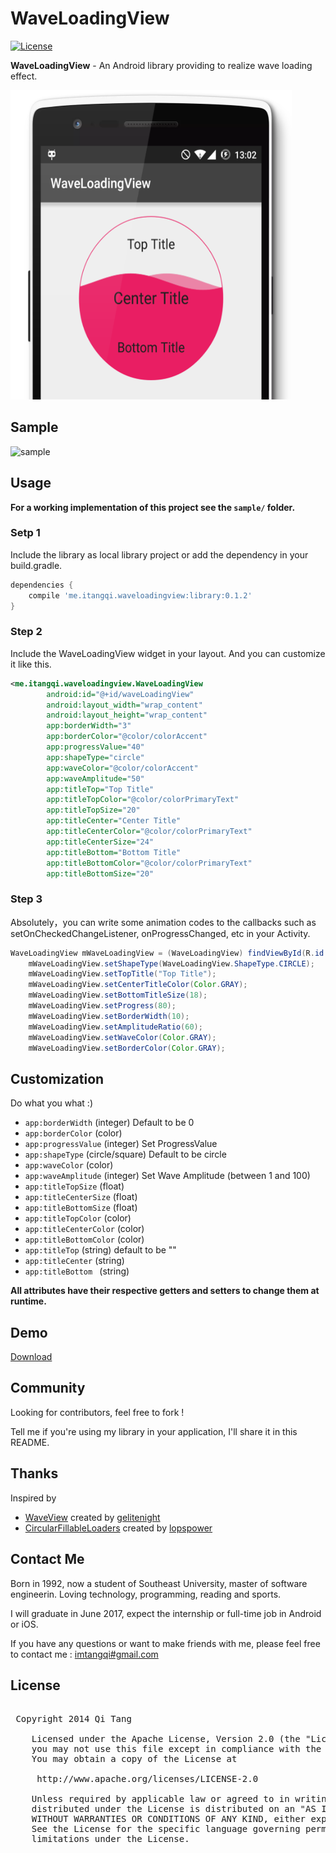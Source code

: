 # WaveLoadingView

[![License](https://img.shields.io/badge/license-Apache%202-green.svg)](https://www.apache.org/licenses/LICENSE-2.0)  

**WaveLoadingView** - An Android library providing to realize wave loading effect.

<img src="/screenshots/ss.png" alt="screenshot" title="screenshot" width="450" height="495" /> 

## Sample

<img src="/screenshots/sample.gif" alt="sample" title="sample" width="400" height="680" />



## Usage

**For a working implementation of this project see the `sample/` folder.**

### Setp 1

Include the library as local library project or add the dependency in your build.gradle.

```groovy
dependencies {
    compile 'me.itangqi.waveloadingview:library:0.1.2'
}
```	
### Step 2

Include the WaveLoadingView widget in your layout. And you can customize it like this.
   
```xml
<me.itangqi.waveloadingview.WaveLoadingView
        android:id="@+id/waveLoadingView"
        android:layout_width="wrap_content"
        android:layout_height="wrap_content"
        app:borderWidth="3"
        app:borderColor="@color/colorAccent"
        app:progressValue="40"
        app:shapeType="circle"
        app:waveColor="@color/colorAccent"
        app:waveAmplitude="50"
        app:titleTop="Top Title"
        app:titleTopColor="@color/colorPrimaryText"
        app:titleTopSize="20"
        app:titleCenter="Center Title"
        app:titleCenterColor="@color/colorPrimaryText"
        app:titleCenterSize="24"
        app:titleBottom="Bottom Title"
        app:titleBottomColor="@color/colorPrimaryText"
        app:titleBottomSize="20"         
```

### Step 3

Absolutely，you can write some animation codes to the callbacks such as setOnCheckedChangeListener, onProgressChanged, etc in your Activity.


```java
WaveLoadingView mWaveLoadingView = (WaveLoadingView) findViewById(R.id.waveLoadingView);
	mWaveLoadingView.setShapeType(WaveLoadingView.ShapeType.CIRCLE);
	mWaveLoadingView.setTopTitle("Top Title");
	mWaveLoadingView.setCenterTitleColor(Color.GRAY);
	mWaveLoadingView.setBottomTitleSize(18);
	mWaveLoadingView.setProgress(80);
	mWaveLoadingView.setBorderWidth(10);
	mWaveLoadingView.setAmplitudeRatio(60);
	mWaveLoadingView.setWaveColor(Color.GRAY);
	mWaveLoadingView.setBorderColor(Color.GRAY);
```

## Customization

Do what you what :)

* `app:borderWidth` (integer) Default to be 0
* `app:borderColor` (color)
* `app:progressValue` (integer) Set ProgressValue
* `app:shapeType` (circle/square) Default to be circle
* `app:waveColor` (color)
* `app:waveAmplitude` (integer) Set Wave Amplitude (between 1 and 100)
* `app:titleTopSize` (float) 
* `app:titleCenterSize` (float)
* `app:titleBottomSize` (float)
* `app:titleTopColor` (color)
* `app:titleCenterColor` (color)
* `app:titleBottomColor` (color)
* `app:titleTop` (string) default to be ""
* `app:titleCenter` (string)
* `app:titleBottom ` (string)

**All attributes have their respective getters and setters to change them at runtime.**

## Demo

[Download](https://github.com/tangqi92/WaveLoadingView/releases/download/v0.1.2/sample-release-unsigned.apk)



## Community

Looking for contributors, feel free to fork !

Tell me if you're using my library in your application, I'll share it in this README.



## Thanks

Inspired by 

- [WaveView](https://github.com/gelitenight/WaveView) created by [gelitenight](https://github.com/gelitenight)
- [CircularFillableLoaders](https://github.com/lopspower/CircularFillableLoaders) created by [lopspower](https://github.com/lopspower)

## Contact Me

Born in 1992, now a student of Southeast University, master of software engineerin. Loving technology, programming, reading and sports.

I will graduate in June 2017, expect the internship or full-time job in Android or iOS.

If you have any questions or want to make friends with me, please feel free to contact me : [imtangqi#gmail.com](mailto:imtangqi@gmail.com "Welcome to contact me")



## License

<pre>

 Copyright 2014 Qi Tang

	Licensed under the Apache License, Version 2.0 (the "License");
	you may not use this file except in compliance with the License.
	You may obtain a copy of the License at

     http://www.apache.org/licenses/LICENSE-2.0

	Unless required by applicable law or agreed to in writing, software
	distributed under the License is distributed on an "AS IS" BASIS,
	WITHOUT WARRANTIES OR CONDITIONS OF ANY KIND, either express or implied.
	See the License for the specific language governing permissions and
	limitations under the License.

</pre>